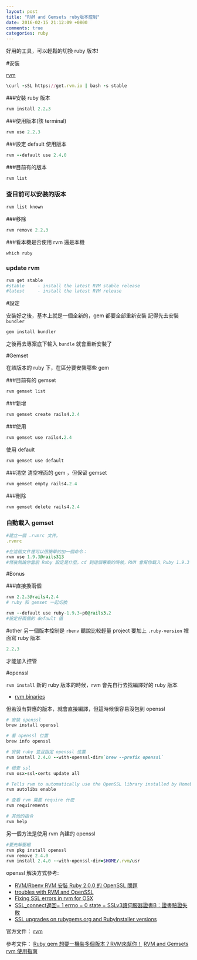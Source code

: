 ```yaml
---
layout: post
title: "RVM and Gemsets ruby版本控制"
date: 2016-02-15 21:12:09 +0800
comments: true
categories: ruby
---
```

好用的工具，可以輕鬆的切換 ruby 版本!

<!-- more -->

#安裝

[rvm](https://rvm.io/)

```ruby
\curl -sSL https://get.rvm.io | bash -s stable
```

###安裝 ruby 版本
```ruby
rvm install 2.2.3
```


###使用版本(該 terminal)
```ruby
rvm use 2.2.3
```

###設定 default 使用版本
```ruby
rvm --default use 2.4.0
```


###目前有的版本
```ruby
rvm list
```

### 查目前可以安裝的版本
```ruby
rvm list known
```

###移除
```ruby
rvm remove 2.2.3
```

###看本機是否使用 rvm 還是本機
```ruby
which ruby
```

### update rvm

```ruby
rvm get stable
#stable     - install the latest RVM stable release
#latest     - install the latest RVM release
```

#設定

安裝好之後，基本上就是一個全新的，gem 都要全部重新安裝
記得先去安裝 `bundler`

```ruby
gem install bundler
```

之後再去專案底下輸入 `bundle` 就會重新安裝了


#Gemset

在該版本的 ruby 下，在區分要安裝哪些 gem

###目前有的 gemset
```ruby
rvm gemset list
```

###新增
```ruby
rvm gemset create rails4.2.4
```

###使用
```ruby
rvm gemset use rails4.2.4
```

使用 default

```ruby
rvm gemset use default
```

###清空
清空裡面的 gem ，但保留 gemset
```ruby
rvm gemset empty rails4.2.4
```

###刪除
```ruby
rvm gemset delete rails4.2.4
```

### 自動載入 gemset

```ruby
#建立一個 .rvmrc 文件。
.rvmrc

#在這個文件裡可以很簡單的加一個命令：
rvm use 1.9.3@rails313
#然後無論你當前 Ruby 設定是什麼，cd 到這個專案的時候，RVM 會幫你載入 Ruby 1.9.3 和 rails313 gemset.
```

#Bonus

###直接換兩個

```ruby
rvm 2.2.3@rails4.2.4
# ruby 和 gemset 一起切換

rvm --default use ruby-1.9.3-p0@rails3.2
#設定好兩個的 default 值
```

#other
另一個版本控制是 `rbenv` 聽說比較輕量
project 要加上 `.ruby-version` 裡面寫 ruby 版本

```ruby
2.2.3
```
才能加入控管


#openssl

`rvm install` 新的 ruby 版本的時候，rvm 會先自行去找編譯好的 ruby 版本

* [rvm binaries](https://rvm_io.global.ssl.fastly.net/binaries/)

但若沒有對應的版本，就會直接編譯，但這時候很容易沒包到 openssl

```ruby
# 安裝 openssl
brew install openssl

# 看 openssl 位置
brew info openssl

# 安裝 ruby 並且指定 openssl 位置
rvm install 2.4.0 --with-openssl-dir=`brew --prefix openssl`

# 檢查 ssl
rvm osx-ssl-certs update all

# Tells rvm to automatically use the OpenSSL library installed by Homebrew
rvm autolibs enable

# 查看 rvm 需要 require 什麼
rvm requirements

# 其他的指令
rvm help
```

另一個方法是使用 rvm 內建的 openssl

```ruby
#要先解壓縮
rvm pkg install openssl
rvm remove 2.4.0
rvm install 2.4.0 --with-openssl-dir=$HOME/.rvm/usr
```

openssl 解決方式參考:

* [RVM/Rbenv RVM 安裝 Ruby 2.0.0 的 OpenSSL 問題 ](https://ruby-china.org/topics/8589)
* [troubles with RVM and OpenSSL](http://stackoverflow.com/questions/15511943/troubles-with-rvm-and-openssl)
* [Fixing SSL errors in rvm for OSX](https://schneid.io/blog/fixing-ssl-errors-in-rvm-for-osx.html)
* [SSL_connect返回= 1 errno = 0 state = SSLv3讀伺服器證書B：證書驗證失敗](https://gxnotes.com/article/21594.html)
* [SSL upgrades on rubygems.org and RubyInstaller versions](https://gist.github.com/luislavena/f064211759ee0f806c88)

官方文件：
[rvm](https://rvm.io/)

參考文件：
[Ruby gem 想要一機裝多個版本？RVM來幫你！](http://motion-express.com/blog/20141005-ruby-rvm-gemset)
[RVM and Gemsets](http://blog.eddie.com.tw/2011/04/08/rvm-and-gemsets/)
[rvm 使用指南](https://ruby-china.org/wiki/rvm-guide)

